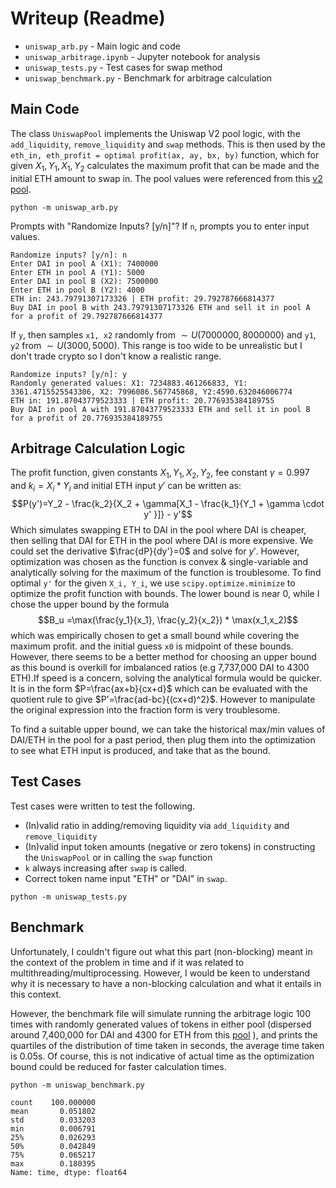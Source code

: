 # Writeup (Readme)

* `uniswap_arb.py` - Main logic and code
* `uniswap_arbitrage.ipynb` - Jupyter notebook for analysis
* `uniswap_tests.py` - Test cases for swap method
* `uniswap_benchmark.py` - Benchmark for arbitrage calculation

## Main Code

The class `UniswapPool` implements the Uniswap V2 pool logic, with the `add_liquidity`, `remove_liquidity` and `swap` methods. This is then used by the `eth_in, eth_profit = optimal profit(ax, ay, bx, by)` function, which for given $X_1, Y_1, X_1, Y_2$ calculates the maximum profit that can be made and the initial ETH amount to swap in. The pool values were referenced from this [v2 pool](https://v2.info.uniswap.org/pair/0xa478c2975ab1ea89e8196811f51a7b7ade33eb11).

`python -m uniswap_arb.py`

Prompts with "Randomize Inputs? [y/n]"? If `n`, prompts you to enter input values.

```
Randomize inputs? [y/n]: n
Enter DAI in pool A (X1): 7400000
Enter ETH in pool A (Y1): 5000
Enter DAI in pool B (X2): 7500000
Enter ETH in pool B (Y2): 4000
ETH in: 243.79791307173326 | ETH profit: 29.792787666814377
Buy DAI in pool B with 243.79791307173326 ETH and sell it in pool A for a profit of 29.792787666814377
```
If  `y`, then samples `x1, x2` randomly from $\sim U(7000000, 8000000)$ and `y1`, `y2` from $\sim U(3000,5000)$. This range is too wide to be unrealistic but I don't trade crypto so I don't know a realistic range.

```
Randomize inputs? [y/n]: y
Randomly generated values: X1: 7234883.461266833, Y1: 3361.4715525543306, X2: 7996086.567745868, Y2:4590.632046006774
ETH in: 191.87043779523333 | ETH profit: 20.776935384189755
Buy DAI in pool A with 191.87043779523333 ETH and sell it in pool B for a profit of 20.776935384189755
```


## Arbitrage Calculation Logic

The profit function, given constants $X_1, Y_1, X_2, Y_2$, fee constant $\gamma=0.997$ and $k_i = X_i * Y_i$ and initial ETH input $y'$ can be written as: $$P(y')=Y_2 - \frac{k_2}{X_2 + \gamma[X_1 - \frac{k_1}{Y_1 + \gamma \cdot y' }]} - y'$$ Which simulates swapping ETH to DAI in the pool where DAI is cheaper, then selling that DAI for ETH in the pool where DAI is more expensive. We could set the derivative $\frac{dP}{dy'}=0$ and solve for $y'$. However, optimization was chosen as the function is convex & single-variable and analytically solving for the maximum of the function is troublesome. To find optimal `y'` for the given `X_i, Y_i`, we use `scipy.optimize.minimize` to optimize the profit function with bounds. The lower bound is near 0, while I chose the upper bound by the formula $$B_u =\max(\frac{y_1}{x_1}, \frac{y_2}{x_2}) * \max(x_1,x_2)$$ which was empirically chosen to get a small bound while covering the maximum profit. and the initial guess `x0` is midpoint of these bounds. However, there seems to be a better method for choosing an upper bound as this bound is overkill for imbalanced ratios (e.g 7,737,000 DAI to 4300 ETH).If speed is a concern, solving the analytical formula would be quicker. It is in the form $P=\frac{ax+b}{cx+d}$ which can be evaluated with the quotient rule to give $P'=\frac{ad-bc}{(cx+d)^2}$. However to manipulate the original expression into the fraction form is very troublesome.

To find a suitable upper bound, we can take the historical max/min values of DAI/ETH in the pool for a past period, then plug them into the optimization to see what ETH input is produced, and take that as the bound.

## Test Cases

Test cases were written to test the following.

* (In)valid ratio in adding/removing liquidity via `add_liquidity` and `remove_liquidity`
* (In)valid input token amounts (negative or zero tokens) in constructing the `UniswapPool` or in calling the `swap` function
* `k` always increasing after `swap` is called.
* Correct token name input "ETH" or "DAI" in `swap`.

`python -m uniswap_tests.py`

## Benchmark

Unfortunately, I couldn't figure out what this part (non-blocking) meant in the context of the problem in time and if it was related to multithreading/multiprocessing. However, I would be keen to understand why it is necessary to have a non-blocking calculation and what it entails in this context.

However, the benchmark file will simulate running the arbitrage logic 100 times with randomly generated values of tokens in either pool (dispersed around 7,400,000 for DAI and 4300 for ETH from this [pool](https://v2.info.uniswap.org/pair/0xa478c2975ab1ea89e8196811f51a7b7ade33eb11) ), and prints the quartiles of the distribution of time taken in seconds, the average time taken is 0.05s. Of course, this is not indicative of actual time as the optimization bound could be reduced for faster calculation times.
 
`python -m uniswap_benchmark.py`
```
count    100.000000
mean       0.051802
std        0.033203
min        0.006791
25%        0.026293
50%        0.042849
75%        0.065217
max        0.180395
Name: time, dtype: float64
```




